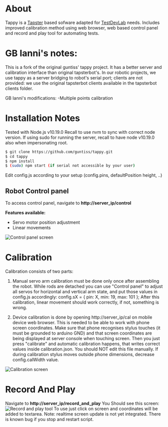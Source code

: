 # About
Tappy is a [Tapster](https://github.com/hugs/tapsterbot) based sofware adapted for [TestDevLab](http://testdevlab.com) needs.
Includes improved calibration method using web browser, web based control panel and record and play tool for automating tests.

# GB Ianni's notes:

This is a fork of the original guntiss' tappy project. It has a better server and calibration interface than original tapsterbot's.
In our robotic projects, we use tappy as a server bridging to robot's serial port; clients are not provided: we use the original tapsterbot clients
available in the tapsterbot clients folder.

GB Ianni's modifications:
-Multiple points calibration

# Installation Notes
Tested with Node.js v10.19.0
Recall to use nvm to sync with correct node version. If using sudo for running the server,
recall to have node v10.19.0 also when impersonating root.


```sh
$ git clone https://github.com/guntiss/tappy.git
$ cd tappy
$ npm install
$ (sudo) npm start (if serial not accessible by your user)
```

Edit config.js according to your setup (config.pins, defaultPosition height, ..)

## Robot Control panel
To access control panel, navigate to **http://server_ip/control**

**Features available:**
- Servo motor position adjustment
- Linear movements

![Control panel screen](https://preview.ibb.co/kbZKcv/panel.png)

# Calibration
Calibration consists of two parts:
1) Manual servo arm calibration must be done only once after assembling the robot. While rods are detached you can use "Control panel" to adjust all servos for horizontal and vertical arm state, and put those values in config.js accordingly: config.sX = { pin: X, min: 19, max: 101 };
After this calibration, linear movement should work correctly, if not, something is wrong.

2) Device calibration is done by opening http://server_ip/cal on mobile device web browser. This is needed to be able to work with phone screen coordinates. Make sure that phone recognises stylus touches (it must be grounded to arduino GND) and that screen coordinates are being displayed at server console when touching screen.
Then you just press "calibrate" and automatic calibration happens, that writes correct values inside calibration.json. You should NOT edit this file manually.
If during calibration stylus moves outside phone dimensions, decrease config.calWidth value.

![Calibration screen](https://preview.ibb.co/hRAEAF/calibration.png)

# Record And Play
Navigate to  **http://server_ip/record_and_play**
You Should see this screen:
![Record and play tool](https://preview.ibb.co/bPeucv/rnp.png)
To use just click on screen and coordinates will be added to textarea.
Note: realtime screen update is not yet integrated. There is known bug if you stop and restart script.
